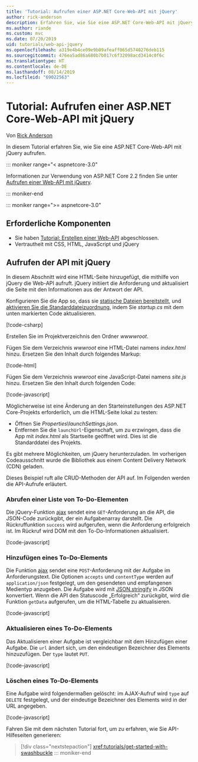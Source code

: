 ```yaml
---
title: 'Tutorial: Aufrufen einer ASP.NET Core-Web-API mit jQuery'
author: rick-anderson
description: Erfahren Sie, wie Sie eine ASP.NET Core-Web-API mit jQuery aufrufen.
ms.author: riande
ms.custom: mvc
ms.date: 07/20/2019
uid: tutorials/web-api-jquery
ms.openlocfilehash: a319e4b4ce09e9b09afeaff065d5740276deb115
ms.sourcegitcommit: 476ea5ad86a680b7b017c6f32098acd3414c0f6c
ms.translationtype: HT
ms.contentlocale: de-DE
ms.lasthandoff: 08/14/2019
ms.locfileid: "69022563"
---
```

# <a name="tutorial-call-an-aspnet-core-web-api-with-jquery"></a>Tutorial: Aufrufen einer ASP.NET Core-Web-API mit jQuery

Von [Rick Anderson](https://twitter.com/RickAndMSFT)

In diesem Tutorial erfahren Sie, wie Sie eine ASP.NET Core-Web-API mit jQuery aufrufen.

::: moniker range="< aspnetcore-3.0"

Informationen zur Verwendung von ASP.NET Core 2.2 finden Sie unter [Aufrufen einer Web-API mit jQuery](xref:tutorials/first-web-api#call-the-api-with-jquery).

::: moniker-end

::: moniker range=">= aspnetcore-3.0"

## <a name="prerequisites"></a>Erforderliche Komponenten

* Sie haben [Tutorial: Erstellen einer Web-API](xref:tutorials/first-web-api) abgeschlossen.
* Vertrautheit mit CSS, HTML, JavaScript und jQuery

## <a name="call-the-api-with-jquery"></a>Aufrufen der API mit jQuery

In diesem Abschnitt wird eine HTML-Seite hinzugefügt, die mithilfe von jQuery die Web-API aufruft. jQuery initiiert die Anforderung und aktualisiert die Seite mit den Informationen aus der Antwort der API.

Konfigurieren Sie die App so, dass sie [statische Dateien bereitstellt](/dotnet/api/microsoft.aspnetcore.builder.staticfileextensions.usestaticfiles#Microsoft_AspNetCore_Builder_StaticFileExtensions_UseStaticFiles_Microsoft_AspNetCore_Builder_IApplicationBuilder_), und [aktivieren Sie die Standarddateizuordnung](/dotnet/api/microsoft.aspnetcore.builder.defaultfilesextensions.usedefaultfiles#Microsoft_AspNetCore_Builder_DefaultFilesExtensions_UseDefaultFiles_Microsoft_AspNetCore_Builder_IApplicationBuilder_), indem Sie *startup.cs* mit dem unten markierten Code aktualisieren.

[!code-csharp[](first-web-api/samples/3.0/TodoApi/StartupJquery.cs?highlight=8-9&name=snippet_configure)]

Erstellen Sie im Projektverzeichnis den Ordner *wwwwroot*.

Fügen Sie dem Verzeichnis *wwwroot* eine HTML-Datei namens *index.html* hinzu. Ersetzen Sie den Inhalt durch folgendes Markup:

[!code-html[](first-web-api/samples/3.0/TodoApi/wwwroot/index.html)]

Fügen Sie dem Verzeichnis *wwwroot* eine JavaScript-Datei namens *site.js* hinzu. Ersetzen Sie den Inhalt durch folgenden Code:

[!code-javascript[](first-web-api/samples/3.0/TodoApi/wwwroot/site.js?name=snippet_SiteJs)]

Möglicherweise ist eine Änderung an den Starteinstellungen des ASP.NET Core-Projekts erforderlich, um die HTML-Seite lokal zu testen:

* Öffnen Sie *Properties\launchSettings.json*.
* Entfernen Sie die `launchUrl`-Eigenschaft, um zu erzwingen, dass die App mit *index.html* als Startseite geöffnet wird. Dies ist die Standarddatei des Projekts.

Es gibt mehrere Möglichkeiten, um jQuery herunterzuladen. Im vorherigen Codeausschnitt wurde die Bibliothek aus einem Content Delivery Network (CDN) geladen.

Dieses Beispiel ruft alle CRUD-Methoden der API auf. Im Folgenden werden die API-Aufrufe erläutert.

### <a name="get-a-list-of-to-do-items"></a>Abrufen einer Liste von To-Do-Elementen

Die jQuery-Funktion [ajax](https://api.jquery.com/jquery.ajax/) sendet eine `GET`-Anforderung an die API, die JSON-Code zurückgibt, der ein Aufgabenarray darstellt. Die Rückruffunktion `success` wird aufgerufen, wenn die Anforderung erfolgreich ist. Im Rückruf wird DOM mit den To-Do-Informationen aktualisiert.

[!code-javascript[](first-web-api/samples/3.0/TodoApi/wwwroot/site.js?name=snippet_GetData)]

### <a name="add-a-to-do-item"></a>Hinzufügen eines To-Do-Elements

Die Funktion [ajax](https://api.jquery.com/jquery.ajax/) sendet eine `POST`-Anforderung mit der Aufgabe im Anforderungstext. Die Optionen `accepts` und `contentType` werden auf `application/json` festgelegt, um den gesendeten und empfangenen Medientyp anzugeben. Die Aufgabe wird mit [JSON.stringify](https://developer.mozilla.org/docs/Web/JavaScript/Reference/Global_Objects/JSON/stringify) in JSON konvertiert. Wenn die API den Statuscode „Erfolgreich“ zurückgibt, wird die Funktion `getData` aufgerufen, um die HTML-Tabelle zu aktualisieren.

[!code-javascript[](first-web-api/samples/3.0/TodoApi/wwwroot/site.js?name=snippet_AddItem)]

### <a name="update-a-to-do-item"></a>Aktualisieren eines To-Do-Elements

Das Aktualisieren einer Aufgabe ist vergleichbar mit dem Hinzufügen einer Aufgabe. Die `url` ändert sich, um den eindeutigen Bezeichner des Elements hinzuzufügen. Der `type` lautet `PUT`.

[!code-javascript[](first-web-api/samples/3.0/TodoApi/wwwroot/site.js?name=snippet_AjaxPut)]

### <a name="delete-a-to-do-item"></a>Löschen eines To-Do-Elements

Eine Aufgabe wird folgendermaßen gelöscht: im AJAX-Aufruf wird `type` auf `DELETE` festgelegt, und der eindeutige Bezeichner des Elements wird in der URL angegeben.

[!code-javascript[](first-web-api/samples/3.0/TodoApi/wwwroot/site.js?name=snippet_AjaxDelete)]

Fahren Sie mit dem nächsten Tutorial fort, um zu erfahren, wie Sie API-Hilfeseiten generieren:

> [!div class="nextstepaction"]
> <xref:tutorials/get-started-with-swashbuckle>
::: moniker-end
